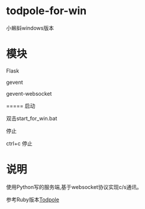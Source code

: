 # todpole-for-win
小蝌蚪windows版本

模块
=====
Flask

gevent

gevent-websocket

=====
启动

双击start_for_win.bat

停止

ctrl+c 停止

说明
===
使用Python写的服务端,基于websocket协议实现c/s通讯。

参考Ruby版本[Todpole](http://rumpetroll.com/)
